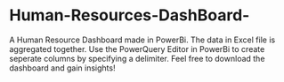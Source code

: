 # Human-Resources-DashBoard-
A Human Resource Dashboard made in PowerBi. 
The data in Excel file is aggregated together. 
Use the PowerQuery Editor in PowerBi to create seperate columns by specifying a delimiter.
Feel free to download the dashboard and gain insights! 
